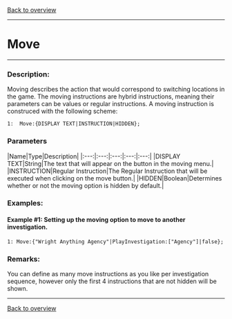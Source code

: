 [Back to overview](index.md)

---
# Move
---
### Description:
Moving describes the action that would correspond to switching locations in the game. The moving instructions are hybrid instructions, meaning their parameters can be values or regular instructions. A moving instruction is construced with the following scheme:

```
1:  Move:{DISPLAY TEXT|INSTRUCTION|HIDDEN};
```
### Parameters

|Name|Type|Description|
|:---:|:---:|:---:|:---:|:---:|
|DISPLAY TEXT|String|The text that will appear on the button in the moving menu.|
|INSTRUCTION|Regular Instruction|The Regular Instruction that will be executed when clicking on the move button.|
|HIDDEN|Boolean|Determines whether or not the moving option is hidden by default.|

### Examples:
#### Example #1: Setting up the moving option to move to another investigation.
```
1: Move:{"Wright Anything Agency"|PlayInvestigation:["Agency"]|false};
```

### Remarks:
You can define as many move instructions as you like per investigation sequence, however only the first 4 instructions that are not hidden will be shown.

---
[Back to overview](index.md)